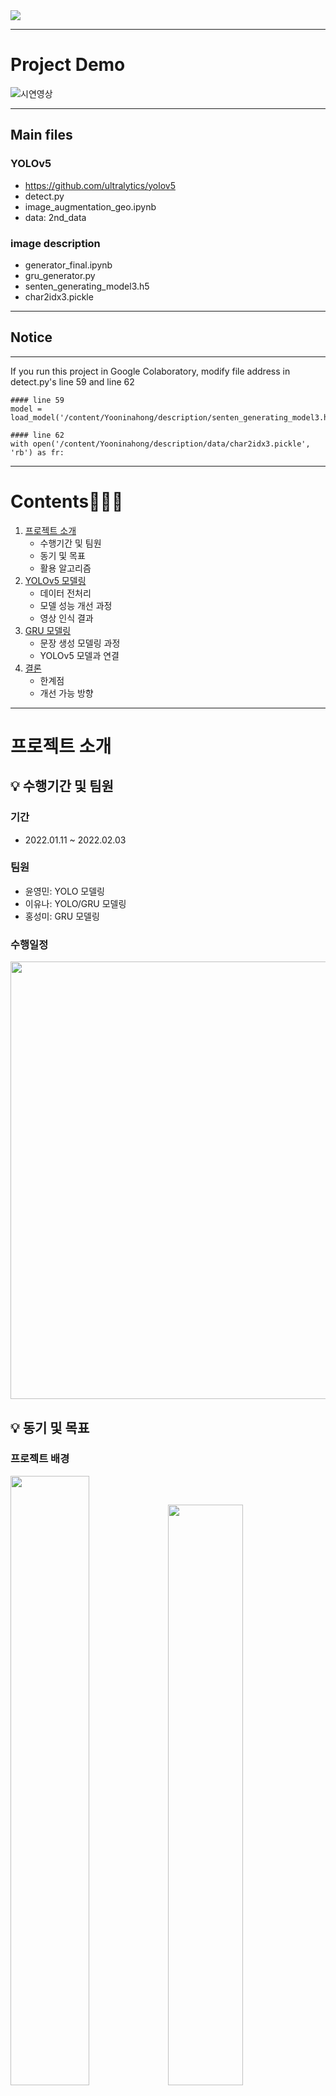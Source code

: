 
<img src="https://user-images.githubusercontent.com/48639017/152975869-be2c5c86-5302-42e3-a187-415bedd02b26.png"> 

---

# Project Demo

![시연영상](https://user-images.githubusercontent.com/57916633/152984559-19f6a840-87ba-44b6-84f8-f5bd7a9863be.gif)


---

## Main files

### YOLOv5
- https://github.com/ultralytics/yolov5 
- detect.py
- image_augmentation_geo.ipynb
- data: 2nd_data

### image description
- generator_final.ipynb
- gru_generator.py
- senten_generating_model3.h5
- char2idx3.pickle
---

## Notice
---

If you run this project in Google Colaboratory, modify file address in detect.py's line 59 and line 62


```
#### line 59
model = load_model('/content/Yooninahong/description/senten_generating_model3.h5')

#### line 62
with open('/content/Yooninahong/description/data/char2idx3.pickle', 'rb') as fr:
```

---

# Contents🧑🏻‍🦯

1. [프로젝트 소개](#프로젝트-소개) 
    - 수행기간 및 팀원
    - 동기 및 목표
    - 활용 알고리즘
2. [YOLOv5 모델링](#YOLOv5-모델링)
    - 데이터 전처리
    - 모델 성능 개선 과정
    - 영상 인식 결과
3. [GRU 모델링](#GRU-모델링)
    - 문장 생성 모델링 과정
    - YOLOv5 모델과 연결
4. [결론](#결론)
    - 한계점
    - 개선 가능 방향
---
    
# 프로젝트 소개
## 💡 수행기간 및 팀원  

### 기간
- 2022.01.11 ~ 2022.02.03  

### 팀원
- 윤영민: YOLO 모델링
- 이유나: YOLO/GRU 모델링
- 홍성미: GRU 모델링

### 수행일정  

<p align="center"><img width="700" src="https://user-images.githubusercontent.com/48639017/152988514-36f03d1d-87bf-4af8-9553-9fb95d27a2c9.png"></p>   


## 💡 동기 및 목표  

### 프로젝트 배경   

<p><img width="50%" src="https://user-images.githubusercontent.com/48639017/152989614-064fb259-aa8c-4b1a-bebc-d914d16203a6.jpeg"><img width="48.8%" src="https://user-images.githubusercontent.com/48639017/152989697-12714c9b-59a5-41f4-b0ed-45b1460d51da.png"></p>

시각장애인은 점자블록에 의존해 보행하지만, 미관 등의 이유로 저시력 시각 장애인에게는 오히려 방해 요소로 자리잡았으며 점자블록 너무 가까이에 시설물이 설치되어 보행을 방해합니다. </br> 
- 시각 장애인이 전방의 장애물을 미리 인지해 피할 수 있도록 도울 수 없을까?
- 보도에서 안전하게 보행 할 수 있도록 도울 수 없을까?

### 📌 프로젝트 주제

딥러닝을 활용한 시각 장애인 대상 전방 장애물 안내 보행 보조 서비스

### 프로젝트 목표

- 사용자 전방 시야 영상 데이터를 인식해 지정 물체 검출
    - YOLOv5 통해 벡터 추출
- 검출된 물체 활용 장면 description
    - 학습된 RNN 모델에 벡터값 입력해 문장 생성


# YOLOv5 모델링

### 데이터 수집 및 라벨링

- 데이터 수집
    - target object
        - car, bike, motorcycle, electric scooter, person, bollard
        - 보행자가 인지하고 피하거나 주의할 수 있는 물체 위주로 선정.
    - train image data
        - Crawling : Google 이미지 검색 결과 크롤링
        - Kaggle - [People Clothing Segmentation](https://www.kaggle.com/rajkumarl/people-clothing-segmentation) : 다양한 모습의 사람 전신 이미지
    - test video data
        - AI hub - 1인칭 시점 보행영상
        - Youtube - 뉴스 영상
        - Video - 직접 촬영
- Class Labeling
    - image annotation tool : [Supervise.ly](https://supervise.ly/) : Web platform for computer vision, Annotation, traning and deploy.
    ![image](https://user-images.githubusercontent.com/57916633/153195391-053061fa-e25b-4caa-8eea-73a8f1606d4a.png)


### YOLOv5 모델링

- 1차 학습
    - yaml 파일 수정 후 train 바로 진행
    - test video에서의 인식률이 다소 저조
- 2차 학습
    - image augmentation후 train - image_augmentation_geo.py
        - 1200장의 image를 3750장으로 augmentation.
        - 회전, 일부 가리기 등 적용
    - test video의 물체 검출 인식률 소폭 상승
- 3차 학습
    - class 추가 및 augmentation 후 train
        - 기존의 class를 세분화하여 정면 이미지와 후면 이미지로 분리
        - train batch 확인 - augmentation에 의해서 회전된 이미지에 대한 bounding box의 변형이 올바르지 못한 것을 확인
- 4차 학습
    - bounding box augmentation 오류 수정
    - 최종 모델 생성


### 오류 발견 및 해결

- 

### 성능 평가

# GRU 모델링

# 결론

